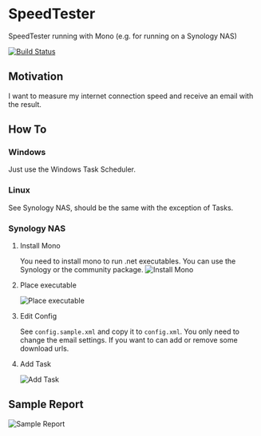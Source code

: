 # SpeedTester
SpeedTester running with Mono (e.g. for running on a Synology NAS)

[![Build Status](https://travis-ci.org/dhcgn/SpeedTester.svg?branch=master)](https://travis-ci.org/dhcgn/SpeedTester)

## Motivation
I want to measure my internet connection speed and receive an email with the result.

## How To
### Windows

Just use the Windows Task Scheduler.

### Linux

See Synology NAS, should be the same with the exception of Tasks.

### Synology NAS

1. Install Mono

   You need to install mono to run .net executables. You can use the Synology or the community package.
   ![Install Mono](http://i.imgur.com/UuD9xLt.png "Install Mono")
2. Place executable

   ![Place executable](http://i.imgur.com/HOAJfvI.png "Place executable")

3. Edit Config

   See `config.sample.xml` and copy it to `config.xml`. You only need to change the email settings.
   If you want to can add or remove some download urls.

4. Add Task

   ![Add Task](http://i.imgur.com/dAfhYgE.png "Add Task")

## Sample Report

   ![Sample Report](http://i.imgur.com/GSchfmE.png "Sample Report")
